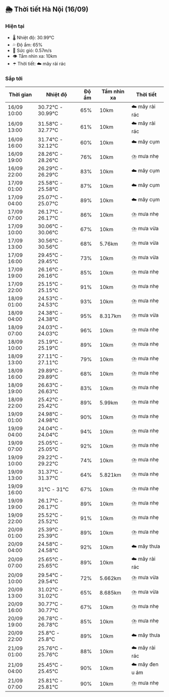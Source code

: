 ## 🌦️ Thời tiết Hà Nội (16/09)

### Hiện tại

- 🌡️ Nhiệt độ: 30.99℃
- 💦 Độ ẩm: 65%
- 💨 Sức gió: 0.57m/s
- 👁️ Tầm nhìn xa: 10km
- ☂️ Thời tiết: ☁️ mây rải rác

### Sắp tới

| Thời gian | Nhiệt độ | Độ ẩm | Tầm nhìn xa | Thời tiết |
| --- | --- | --- | --- | --- |
| 16/09 10:00 | 30.72℃ - 30.99℃ | 65% | 10km | ☁️ mây rải rác |
| 16/09 13:00 | 31.58℃ - 32.77℃ | 61% | 10km | ☁️ mây rải rác |
| 16/09 16:00 | 31.74℃ - 32.12℃ | 60% | 10km | ☁️ mây cụm |
| 16/09 19:00 | 28.26℃ - 28.26℃ | 76% | 10km | ⛈️ mưa nhẹ |
| 16/09 22:00 | 26.29℃ - 26.29℃ | 83% | 10km | ☁️ mây cụm |
| 17/09 01:00 | 25.58℃ - 25.58℃ | 87% | 10km | ☁️ mây cụm |
| 17/09 04:00 | 25.07℃ - 25.07℃ | 89% | 10km | ☁️ mây cụm |
| 17/09 07:00 | 26.17℃ - 26.17℃ | 86% | 10km | ⛈️ mưa nhẹ |
| 17/09 10:00 | 30.06℃ - 30.06℃ | 67% | 10km | ⛈️ mưa vừa |
| 17/09 13:00 | 30.56℃ - 30.56℃ | 68% | 5.76km | ⛈️ mưa vừa |
| 17/09 16:00 | 29.45℃ - 29.45℃ | 73% | 10km | ⛈️ mưa vừa |
| 17/09 19:00 | 26.16℃ - 26.16℃ | 85% | 10km | ⛈️ mưa nhẹ |
| 17/09 22:00 | 25.15℃ - 25.15℃ | 91% | 10km | ⛈️ mưa nhẹ |
| 18/09 01:00 | 24.53℃ - 24.53℃ | 93% | 10km | ⛈️ mưa nhẹ |
| 18/09 04:00 | 24.38℃ - 24.38℃ | 95% | 8.317km | ⛈️ mưa vừa |
| 18/09 07:00 | 24.03℃ - 24.03℃ | 96% | 10km | ⛈️ mưa nhẹ |
| 18/09 10:00 | 25.19℃ - 25.19℃ | 89% | 10km | ⛈️ mưa nhẹ |
| 18/09 13:00 | 27.11℃ - 27.11℃ | 79% | 10km | ⛈️ mưa nhẹ |
| 18/09 16:00 | 29.89℃ - 29.89℃ | 68% | 10km | ⛈️ mưa nhẹ |
| 18/09 19:00 | 26.63℃ - 26.63℃ | 83% | 10km | ⛈️ mưa nhẹ |
| 18/09 22:00 | 25.42℃ - 25.42℃ | 89% | 5.99km | ⛈️ mưa nhẹ |
| 19/09 01:00 | 24.98℃ - 24.98℃ | 90% | 10km | ⛈️ mưa nhẹ |
| 19/09 04:00 | 24.04℃ - 24.04℃ | 94% | 10km | ⛈️ mưa nhẹ |
| 19/09 07:00 | 25.05℃ - 25.05℃ | 92% | 10km | ⛈️ mưa nhẹ |
| 19/09 10:00 | 29.22℃ - 29.22℃ | 74% | 10km | ⛈️ mưa nhẹ |
| 19/09 13:00 | 31.37℃ - 31.37℃ | 64% | 5.821km | ⛈️ mưa nhẹ |
| 19/09 16:00 | 31℃ - 31℃ | 67% | 10km | ⛈️ mưa nhẹ |
| 19/09 19:00 | 26.17℃ - 26.17℃ | 89% | 10km | ⛈️ mưa nhẹ |
| 19/09 22:00 | 25.52℃ - 25.52℃ | 91% | 10km | ⛈️ mưa nhẹ |
| 20/09 01:00 | 25.39℃ - 25.39℃ | 89% | 10km | ⛈️ mưa nhẹ |
| 20/09 04:00 | 24.58℃ - 24.58℃ | 92% | 10km | ☁️ mây thưa |
| 20/09 07:00 | 25.65℃ - 25.65℃ | 89% | 10km | ☁️ mây rải rác |
| 20/09 10:00 | 29.54℃ - 29.54℃ | 72% | 5.662km | ⛈️ mưa vừa |
| 20/09 13:00 | 31.02℃ - 31.02℃ | 65% | 8.685km | ⛈️ mưa vừa |
| 20/09 16:00 | 30.77℃ - 30.77℃ | 67% | 10km | ⛈️ mưa nhẹ |
| 20/09 19:00 | 26.78℃ - 26.78℃ | 85% | 10km | ⛈️ mưa nhẹ |
| 20/09 22:00 | 25.8℃ - 25.8℃ | 89% | 10km | ☁️ mây thưa |
| 21/09 01:00 | 25.76℃ - 25.76℃ | 88% | 10km | ☁️ mây rải rác |
| 21/09 04:00 | 25.45℃ - 25.45℃ | 90% | 10km | ☁️ mây đen u ám |
| 21/09 07:00 | 25.81℃ - 25.81℃ | 90% | 10km | ⛈️ mưa nhẹ |
